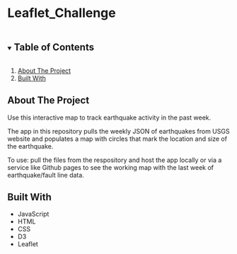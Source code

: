# Leaflet_Challenge

<!--READ ME-->

<!-- TABLE OF CONTENTS -->
<details open="open">
  <summary><h2 style="display: inline-block">Table of Contents</h2></summary>
  <ol>
    <li>
      <a href="#about-the-project">About The Project</a>
    <li><a href="#built-with">Built With</a></li>
  </ol>
</details>

<!-- ABOUT THE PROJECT -->
## About The Project

Use this interactive map to track earthquake activity in the past week.

The app in this repository pulls the weekly JSON of earthquakes from USGS website and populates a map with circles that mark the location and size of the earthquake.

To use: pull the files from the respository and host the app locally or via a service like Github pages to see the working map with the last week of earthquake/fault line data.

<!-- BUILT WITH -->
## Built With

* JavaScript
* HTML
* CSS
* D3
* Leaflet

